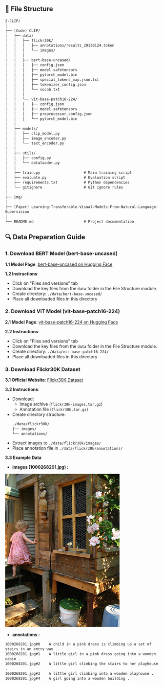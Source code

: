 ## 📁  File Structure

```
2-CLIP/
│
├── [Code] CLIP/ 
│   ├── data/                       
│   │   ├── flickr30k/
│   │   │   ├── annotations/results_20130124.token
│   │   │   └── images/
│   │   │   
│   │   ├── bert-base-uncased/
│   │   │   ├── config.json
│   │   │   ├── model.safetensors
│   │   │   ├── pytorch_model.bin
│   │   │   ├── special_tokens_map.json.txt
│   │   │   ├── tokenizer_config.json
│   │   │   └── vocab.txt
│   │   │   
│   │   └── vit-base-patch16-224/
│   │   │   ├── config.json
│   │   │   ├── model.safetensors
│   │   │   ├── preprocessor_config.json
│   │   │   └── pytorch_model.bin
│   │   
│   ├── models/                     
│   │   ├── clip_model.py
│   │   ├── image_encoder.py
│   │   └── text_encoder.py
│   │   
│   ├── utils/                      
│   │   ├── config.py
│   │   └── dataloader.py
│   │   
│   ├── train.py                    # Main training script
│   ├── evaluate.py                 # Evaluation script
│   ├── requirements.txt            # Python dependencies
│   └── gitignore                   # Git ignore rules
│
├── img/ 
│
├── [Paper] Learning-Transferable-Visual-Models-From-Natural-Language-Supervision
│
└── README.md                       # Project documentation
```

## 🔍 Data Preparation Guide

### 1. Download BERT Model (bert-base-uncased)

**1.1 Model Page**: [bert-base-uncased on Hugging Face](https://huggingface.co/bert-base-uncased)

**1.2 Instructions**:

- Click on "Files and versions" tab
- Download the key files from the `data` folder in the File Structure module.
- Create directory: `./data/bert-base-uncased/`
- Place all downloaded files in this directory

### 2. Download ViT Model (vit-base-patch16-224)
**2.1 Model Page**: [vit-base-patch16-224 on Hugging Face](https://huggingface.co/google/vit-base-patch16-224)

**2.2 Instructions**:

- Click on "Files and versions" tab
- Download the key files from the `data` folder in the File Structure module.
- Create directory: `./data/vit-base-patch16-224/`
- Place all downloaded files in this directory

### 3. Download Flickr30K Dataset
**3.1 Official Website**: [Flickr30K Dataset](http://shannon.cs.illinois.edu/DenotationGraph/)

**3.2 Instructions**:

- Download:
   - Image archive (`flickr30k-images.tar.gz`)
   - Annotation file (`flickr30k.tar.gz`)
- Create directory structure:
   ```
   ./data/flickr30k/
   ├── images/
   └── annotations/
   ```
- Extract images to `./data/flickr30k/images/`
- Place annotation file in `./data/flickr30k/annotations/`

**3.3 Example Data**

- **images (1000268201.jpg) :**

![可视化数据集图片](./img/1000268201.jpg)

- **annotations :**

```
1000268201.jpg#0	A child in a pink dress is climbing up a set of stairs in an entry way .
1000268201.jpg#1	A little girl in a pink dress going into a wooden cabin .
1000268201.jpg#2	A little girl climbing the stairs to her playhouse .
1000268201.jpg#3	A little girl climbing into a wooden playhouse .
1000268201.jpg#4	A girl going into a wooden building .
```

